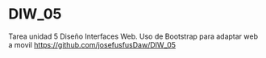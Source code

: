 # DIW_05
Tarea unidad 5 Diseño Interfaces Web. Uso de Bootstrap para adaptar web a movil
https://github.com/josefusfusDaw/DIW_05


